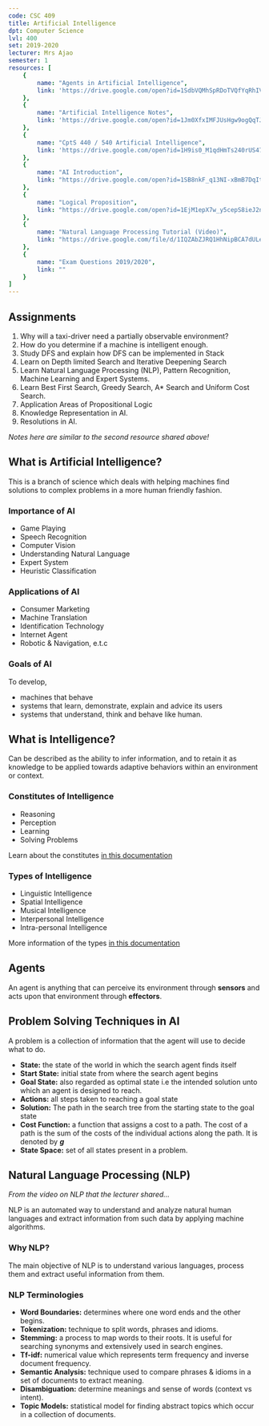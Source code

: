 ```yaml
---
code: CSC 409
title: Artificial Intelligence
dpt: Computer Science
lvl: 400
set: 2019-2020
lecturer: Mrs Ajao
semester: 1
resources: [
    {
        name: "Agents in Artificial Intelligence",
        link: 'https://drive.google.com/open?id=1SdbVQMhSpRDoTVQfYqRhIVolaCpkG6N-'
    },
    {
        name: "Artificial Intelligence Notes",
        link: 'https://drive.google.com/open?id=1Jm0XfxIMFJUsHgw9ogQqTJVgroWDJjOj'
    },
    {
        name: "CptS 440 / 540 Artificial Intelligence",
        link: 'https://drive.google.com/open?id=1H9is0_M1qdHmTs240rUS478cSF32A7ll'
    },
    {
        name: "AI Introduction",
        link: "https://drive.google.com/open?id=1SB8nkF_q13NI-xBmB7DqItq2GSoU-MPm"
    },
    {
        name: "Logical Proposition",
        link: "https://drive.google.com/open?id=1EjM1epX7w_y5cepS8ieJ2nCBYgCnjKMW"
    },
    {
        name: "Natural Language Processing Tutorial (Video)",
        link: "https://drive.google.com/file/d/1IQZAbZJRQ1HhNipBCA7dULe8R3ICfJHP/view?usp=drivesdk"
    },
    {
        name: "Exam Questions 2019/2020",
        link: ""
    }
]
---
```

## Assignments

1. Why will a taxi-driver need a partially observable environment?
2. How do you determine if a machine is intelligent enough.
3. Study DFS and explain how DFS can be implemented in Stack
4. Learn on Depth limited Search and Iterative Deepening Search
5. Learn Natural Language Processing (NLP), Pattern Recognition, Machine Learning and Expert Systems.
6. Learn Best First Search, Greedy Search, A* Search and Uniform Cost Search.
7. Application Areas of Propositional Logic
8. Knowledge Representation in AI.
9. Resolutions in AI.

*Notes here are similar to the second resource shared above!*

## What is Artificial Intelligence?

This is a branch of science which deals with helping machines find solutions to complex problems in a more human friendly fashion.

### Importance of AI

- Game Playing
- Speech Recognition
- Computer Vision
- Understanding Natural Language
- Expert System
- Heuristic Classification

### Applications of AI

- Consumer Marketing
- Machine Translation
- Identification Technology
- Internet Agent
- Robotic & Navigation, e.t.c

### Goals of AI

To develop,

- machines that behave
- systems that learn, demonstrate, explain and advice its users
- systems that understand, think and behave like human.

## What is Intelligence?

Can be described as the ability to infer information, and to retain it as knowledge to be applied towards adaptive behaviors within an environment or context.

### Constitutes of Intelligence

- Reasoning
- Perception
- Learning
- Solving Problems

Learn about the constitutes [in this documentation](https://www.britannica.com/technology/artificial-intelligence)

### Types of Intelligence

- Linguistic Intelligence
- Spatial Intelligence
- Musical Intelligence
- Interpersonal Intelligence
- Intra-personal Intelligence

More information of the types [in this documentation](https://benchpartner.com/types-of-intelligence-in-artificial-intelligence-ai/)

## Agents

An agent is anything that can perceive its environment through **sensors** and acts upon that environment through **effectors**.

## Problem Solving Techniques in AI

A problem is a collection of information that the agent will use to decide what to do.

- **State:** the state of the world in which the search agent finds itself
- **Start State:** initial state from where the search agent begins
- **Goal State:** also regarded as optimal state i.e the intended solution unto which an agent is designed to reach.
- **Actions:** all steps taken to reaching a goal state
- **Solution:** The path in the search tree from the starting state to the goal state
- **Cost Function:** a function that assigns a cost to a path. The cost of a path is the sum of the costs of the individual actions along the path. It is denoted by ***g***
- **State Space:** set of all states present in a problem.

## Natural Language Processing (NLP)

*From the video on NLP that the lecturer shared...*

NLP is an automated way to understand and analyze natural human languages and extract information from such data by applying machine algorithms.

### Why NLP?

The main objective of NLP is to understand various languages, process them and extract useful information from them.

### NLP Terminologies

- **Word Boundaries:** determines where one word ends and the other begins.
- **Tokenization:** technique to split words, phrases and idioms.
- **Stemming:** a process to map words to their roots. It is useful for searching synonyms and extensively used in search engines.
- **Tf-idf:** numerical value which represents term frequency and inverse document frequency.
- **Semantic Analysis:** technique used to compare phrases & idioms in a set of documents to extract meaning.
- **Disambiguation:** determine meanings and sense of words (context vs intent).
- **Topic Models:** statistical model for finding abstract topics which occur in a collection of documents.
